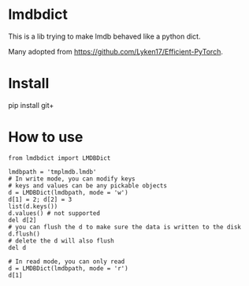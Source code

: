 # lmdbdict

This is a lib trying to make lmdb behaved like a python dict.

Many adopted from https://github.com/Lyken17/Efficient-PyTorch.

# Install
pip install git+

# How to use

```
from lmdbdict import LMDBDict

lmdbpath = 'tmplmdb.lmdb'
# In write mode, you can modify keys
# keys and values can be any pickable objects
d = LMDBDict(lmdbpath, mode = 'w')
d[1] = 2; d[2] = 3
list(d.keys())
d.values() # not supported
del d[2]
# you can flush the d to make sure the data is written to the disk
d.flush()
# delete the d will also flush
del d

# In read mode, you can only read
d = LMDBDict(lmdbpath, mode = 'r')
d[1]
```